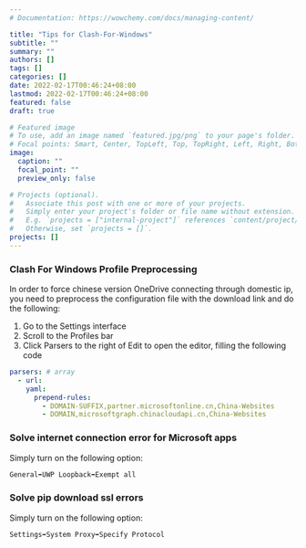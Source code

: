 ```yaml
---
# Documentation: https://wowchemy.com/docs/managing-content/

title: "Tips for Clash-For-Windows"
subtitle: ""
summary: ""
authors: []
tags: []
categories: []
date: 2022-02-17T00:46:24+08:00
lastmod: 2022-02-17T00:46:24+08:00
featured: false
draft: true

# Featured image
# To use, add an image named `featured.jpg/png` to your page's folder.
# Focal points: Smart, Center, TopLeft, Top, TopRight, Left, Right, BottomLeft, Bottom, BottomRight.
image:
  caption: ""
  focal_point: ""
  preview_only: false

# Projects (optional).
#   Associate this post with one or more of your projects.
#   Simply enter your project's folder or file name without extension.
#   E.g. `projects = ["internal-project"]` references `content/project/deep-learning/index.md`.
#   Otherwise, set `projects = []`.
projects: []
---
```


### Clash For Windows Profile Preprocessing

In order to force chinese version OneDrive connecting through domestic ip, you need to preprocess the configuration file with the download link and do the following:

1. Go to the Settings interface
2. Scroll to the Profiles bar
3. Click Parsers to the right of Edit to open the editor, filling the following code

``` yaml
parsers: # array
  - url:
    yaml:
      prepend-rules:
        - DOMAIN-SUFFIX,partner.microsoftonline.cn,China-Websites
        - DOMAIN,microsoftgraph.chinacloudapi.cn,China-Websites
```

### Solve internet connection error for Microsoft apps

Simply turn on the following option:

``` bash
General➡️UWP Loopback➡️Exempt all
```

### Solve pip download ssl errors

Simply turn on the following option:

``` bash
Settings➡️System Proxy➡️Specify Protocol
```
